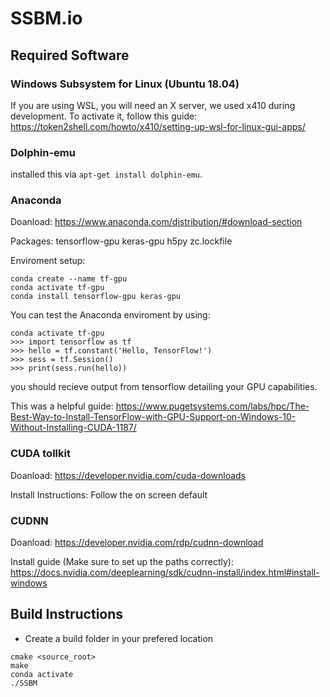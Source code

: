 # SSBM.io

## Required Software ##

### Windows Subsystem for Linux (Ubuntu 18.04) ###
If you are using WSL, you will need an X server, we used x410 during development. To activate it, follow this guide:
https://token2shell.com/howto/x410/setting-up-wsl-for-linux-gui-apps/


### Dolphin-emu ###
installed this via `apt-get install dolphin-emu`.


### Anaconda ###
Doanload:
https://www.anaconda.com/distribution/#download-section

Packages:
tensorflow-gpu keras-gpu h5py zc.lockfile

Enviroment setup:
```
conda create --name tf-gpu
conda activate tf-gpu
conda install tensorflow-gpu keras-gpu
```

You can test the Anaconda enviroment by using:
```
conda activate tf-gpu
>>> import tensorflow as tf
>>> hello = tf.constant('Hello, TensorFlow!')
>>> sess = tf.Session()
>>> print(sess.run(hello))
```
you should recieve output from tensorflow detailing your 
GPU capabilities.

This was a helpful guide:
https://www.pugetsystems.com/labs/hpc/The-Best-Way-to-Install-TensorFlow-with-GPU-Support-on-Windows-10-Without-Installing-CUDA-1187/


### CUDA tollkit ###
Doanload:
https://developer.nvidia.com/cuda-downloads

Install Instructions:
Follow the on screen default


### CUDNN ###
Doanload:
https://developer.nvidia.com/rdp/cudnn-download

Install guide (Make sure to set up the paths correctly):
https://docs.nvidia.com/deeplearning/sdk/cudnn-install/index.html#install-windows


## Build Instructions ##
- Create a build folder in your prefered location
```
cmake <source_root>
make
conda activate
./SSBM
```